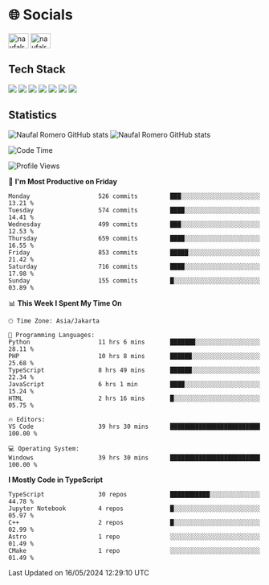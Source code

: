 <h1 align="">🌐 Socials</h1>
<p align="left">
<a href="https://linkedin.com/in/naufal-romero-putra-pratama-9ab816177/" target="blank"><img align="center" src="https://raw.githubusercontent.com/rahuldkjain/github-profile-readme-generator/master/src/images/icons/Social/linked-in-alt.svg" alt="naufalromero" height="30" width="40" /></a>
<a href="https://instagram.com/naufalromero" target="blank"><img align="center" src="https://raw.githubusercontent.com/rahuldkjain/github-profile-readme-generator/master/src/images/icons/Social/instagram.svg" alt="naufalromero" height="30" width="40" /></a>
</p>


<h2 align="">Tech Stack</h2>
<div align="">
  <img src="https://img.shields.io/badge/next.js-000000?style=for-the-badge&logo=nextdotjs&logoColor=white"/>
 <img src="https://img.shields.io/badge/typescript-%23007ACC.svg?style=for-the-badge&logo=typescript&logoColor=white"/>
 <img src="https://img.shields.io/badge/react-%2320232a.svg?style=for-the-badge&logo=react&logoColor=%2361DAFB"/>
 <img src="https://img.shields.io/badge/tailwindcss-%2338B2AC.svg?style=for-the-badge&logo=tailwind-css&logoColor=white"/>
 <img src="https://img.shields.io/badge/Prisma-3982CE?style=for-the-badge&logo=Prisma&logoColor=white"/>
 <img src="https://img.shields.io/badge/javascript-%23323330.svg?style=for-the-badge&logo=javascript&logoColor=%23F7DF1E"/>
 <img src="https://img.shields.io/badge/java-%23ED8B00.svg?style=for-the-badge&logo=openjdk&logoColor=white"/>
</div>


<h2 align="">Statistics</h2>
<div align="">
<img src="https://github-readme-stats-xi-nine-74.vercel.app/api?username=romves&show_icons=true&theme=tokyonight&include_all_commits=true&count_private=true" alt="Naufal Romero GitHub stats"/>
<img src="https://github-readme-stats-xi-nine-74.vercel.app/api/top-langs/?username=romves&theme=tokyonight&hide_border=false&include_all_commits=true&count_private=true&layout=compact" alt="Naufal Romero GitHub stats"/>
</div>

<!--START_SECTION:waka-->
![Code Time](http://img.shields.io/badge/Code%20Time-1%2C114%20hrs%206%20mins-blue)

![Profile Views](http://img.shields.io/badge/Profile%20Views-0-blue)

📅 **I'm Most Productive on Friday** 

```text
Monday                   526 commits         ███░░░░░░░░░░░░░░░░░░░░░░   13.21 % 
Tuesday                  574 commits         ████░░░░░░░░░░░░░░░░░░░░░   14.41 % 
Wednesday                499 commits         ███░░░░░░░░░░░░░░░░░░░░░░   12.53 % 
Thursday                 659 commits         ████░░░░░░░░░░░░░░░░░░░░░   16.55 % 
Friday                   853 commits         █████░░░░░░░░░░░░░░░░░░░░   21.42 % 
Saturday                 716 commits         ████░░░░░░░░░░░░░░░░░░░░░   17.98 % 
Sunday                   155 commits         █░░░░░░░░░░░░░░░░░░░░░░░░   03.89 % 
```


📊 **This Week I Spent My Time On** 

```text
🕑︎ Time Zone: Asia/Jakarta

💬 Programming Languages: 
Python                   11 hrs 6 mins       ███████░░░░░░░░░░░░░░░░░░   28.11 % 
PHP                      10 hrs 8 mins       ██████░░░░░░░░░░░░░░░░░░░   25.68 % 
TypeScript               8 hrs 49 mins       ██████░░░░░░░░░░░░░░░░░░░   22.34 % 
JavaScript               6 hrs 1 min         ████░░░░░░░░░░░░░░░░░░░░░   15.24 % 
HTML                     2 hrs 16 mins       █░░░░░░░░░░░░░░░░░░░░░░░░   05.75 % 

🔥 Editors: 
VS Code                  39 hrs 30 mins      █████████████████████████   100.00 % 

💻 Operating System: 
Windows                  39 hrs 30 mins      █████████████████████████   100.00 % 
```

**I Mostly Code in TypeScript** 

```text
TypeScript               30 repos            ███████████░░░░░░░░░░░░░░   44.78 % 
Jupyter Notebook         4 repos             █░░░░░░░░░░░░░░░░░░░░░░░░   05.97 % 
C++                      2 repos             █░░░░░░░░░░░░░░░░░░░░░░░░   02.99 % 
Astro                    1 repo              ░░░░░░░░░░░░░░░░░░░░░░░░░   01.49 % 
CMake                    1 repo              ░░░░░░░░░░░░░░░░░░░░░░░░░   01.49 % 
```




 Last Updated on 16/05/2024 12:29:10 UTC
<!--END_SECTION:waka-->

